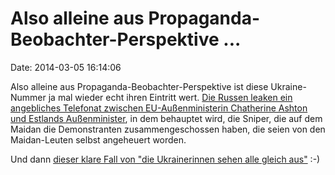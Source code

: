 Also alleine aus Propaganda-Beobachter-Perspektive \...
=======================================================

Date: 2014-03-05 16:14:06

Also alleine aus Propaganda-Beobachter-Perspektive ist diese
Ukraine-Nummer ja mal wieder echt ihren Eintritt wert. [Die Russen
leaken ein angebliches Telefonat zwischen EU-Außenministerin Chatherine
Ashton und Estlands
Außenminister](http://rt.com/news/ashton-maidan-snipers-estonia-946/),
in dem behauptet wird, die Sniper, die auf dem Maidan die Demonstranten
zusammengeschossen haben, die seien von den Maidan-Leuten selbst
angeheuert worden.

Und dann [dieser klare Fall von \"die Ukrainerinnen sehen alle gleich
aus\"](https://twitter.com/EastOfBrussels/status/441131826581479424) :-)
